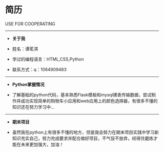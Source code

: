 # 简历
USE FOR COOPERATING

---


* **关于我**

* 姓名：谭茗淇

* 学过的编程语言：HTML,CSS,Python

* 联系方式：q：1064909483



---


* **Python掌握情况**

* 了解基础的python代码，基本熟悉Flask模板和mysql建表传输数据，尝试制作并成功实现简单的购物车小应用和web应用上的颜色选择器，有很多不懂的知识还在努力学习中...



---


* **期末项目**

* 虽然我在python上有很多不懂的地方，但是我会努力在期末项目实践中学习新知识充实自己，努力完成要求并配合做好项目，不气馁不放弃，经得住磨炼才能在未来更加强大，加油！

